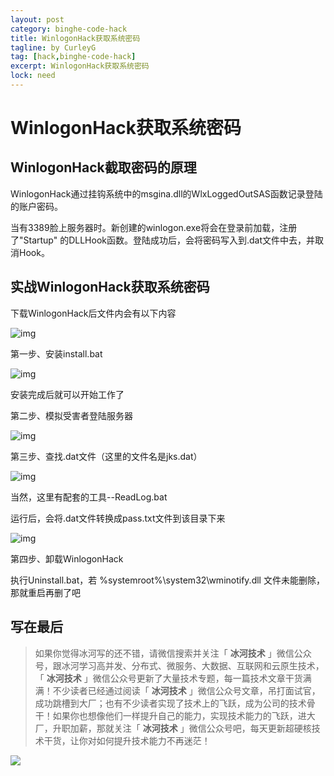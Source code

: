 ```yaml
---
layout: post
category: binghe-code-hack
title: WinlogonHack获取系统密码
tagline: by CurleyG
tag: [hack,binghe-code-hack]
excerpt: WinlogonHack获取系统密码
lock: need
---
```


# WinlogonHack获取系统密码

## WinlogonHack截取密码的原理

WinlogonHack通过挂钩系统中的msgina.dll的WlxLoggedOutSAS函数记录登陆的账户密码。

当有3389脸上服务器时。新创建的winlogon.exe将会在登录前加载，注册了"Startup" 的DLLHook函数。登陆成功后，会将密码写入到.dat文件中去，并取消Hook。

## 实战WinlogonHack获取系统密码

下载WinlogonHack后文件内会有以下内容

![img](https://img-blog.csdnimg.cn/20181130095902962.jpg)

第一步、安装install.bat

![img](https://img-blog.csdnimg.cn/2018113009594160.png)

安装完成后就可以开始工作了

第二步、模拟受害者登陆服务器

![img](https://img-blog.csdnimg.cn/2018113010000940.png)

第三步、查找.dat文件（这里的文件名是jks.dat）

![img](https://img-blog.csdnimg.cn/20181130100045387.png)

当然，这里有配套的工具--ReadLog.bat

运行后，会将.dat文件转换成pass.txt文件到该目录下来

![img](https://img-blog.csdnimg.cn/20181130100125483.png)

第四步、卸载WinlogonHack

执行Uninstall.bat，若 %systemroot%\system32\wminotify.dll 文件未能删除，那就重启再删了吧


## 写在最后

> 如果你觉得冰河写的还不错，请微信搜索并关注「 **冰河技术** 」微信公众号，跟冰河学习高并发、分布式、微服务、大数据、互联网和云原生技术，「 **冰河技术** 」微信公众号更新了大量技术专题，每一篇技术文章干货满满！不少读者已经通过阅读「 **冰河技术** 」微信公众号文章，吊打面试官，成功跳槽到大厂；也有不少读者实现了技术上的飞跃，成为公司的技术骨干！如果你也想像他们一样提升自己的能力，实现技术能力的飞跃，进大厂，升职加薪，那就关注「 **冰河技术** 」微信公众号吧，每天更新超硬核技术干货，让你对如何提升技术能力不再迷茫！


![](https://img-blog.csdnimg.cn/20200906013715889.png)
